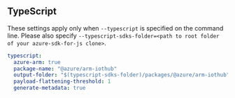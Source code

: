 ## TypeScript

These settings apply only when `--typescript` is specified on the command line.
Please also specify `--typescript-sdks-folder=<path to root folder of your azure-sdk-for-js clone>`.

``` yaml $(typescript)
typescript:
  azure-arm: true
  package-name: "@azure/arm-iothub"
  output-folder: "$(typescript-sdks-folder)/packages/@azure/arm-iothub"
  payload-flattening-threshold: 1
  generate-metadata: true
```
